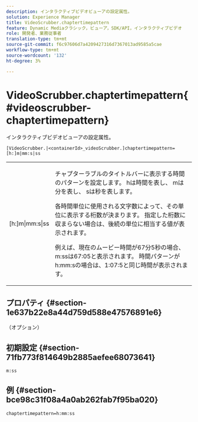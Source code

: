 ```yaml
---
description: インタラクティブビデオビューアの設定属性。
solution: Experience Manager
title: VideoScrubber.chaptertimepattern
feature: Dynamic Mediaクラシック，ビューア，SDK/API，インタラクティブビデオ
role: 開発者、業務従事者
translation-type: tm+mt
source-git-commit: f6c97606d7a4209427316d7367013ad9585a5cae
workflow-type: tm+mt
source-wordcount: '132'
ht-degree: 3%

---
```



# VideoScrubber.chaptertimepattern{#videoscrubber-chaptertimepattern}

インタラクティブビデオビューアの設定属性。

`[VideoScrubber.|<containerId>_videoScrubber.]chaptertimepattern=[h:]m|mm:s|ss`

<table id="table_441553CD34C94A58A9D7CBF772DEDDB6"> 
 <tbody> 
  <tr> 
   <td colname="col1"> <p> <span class="codeph"> [h:]m|mm:s|ss</span> </p> </td> 
   <td colname="col2"> <p> チャプターラブルのタイトルバーに表示する時間のパターンを設定します。<span class="codeph"> h</span>は時間を表し、<span class="codeph"> m</span>は分を表し、<span class="codeph"> s</span>は秒を表します。 </p> <p>各時間単位に使用される文字数によって、その単位に表示する桁数が決まります。 指定した桁数に収まらない場合は、後続の単位に相当する値が表示されます。 </p> <p>例えば、現在のムービー時間が67分5秒の場合、<span class="codeph"> m:ss</span>は67:05と表示されます。 時間パターンが<span class="codeph"> h:mm:s</span>の場合は、1:07:5と同じ時間が表示されます。 </p> </td> 
  </tr> 
 </tbody> 
</table>

## プロパティ {#section-1e637b22e8a44d759d588e47576891e6}

（オプション）

## 初期設定 {#section-71fb773f814649b2885aefee68073641}

`m:ss`

## 例 {#section-bce98c31f08a4a0ab262fab7f95ba020}

```
chaptertimepattern=h:mm:ss
```

